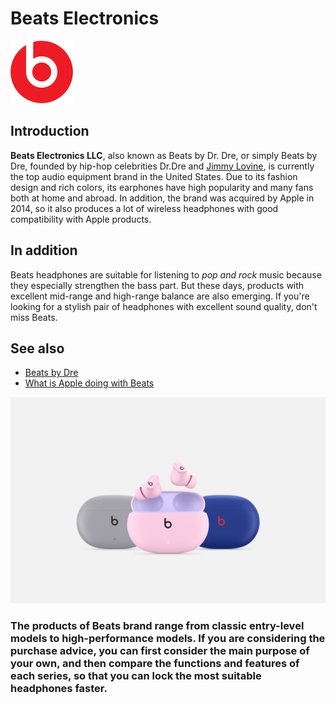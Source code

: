 # Beats Electronics
![Beats](img\beats.png)

## Introduction
**Beats Electronics LLC**, also known as Beats by Dr. Dre, or simply Beats by Dre, founded by hip-hop celebrities Dr.Dre and [Jimmy Lovine], is currently the top audio equipment brand in the United States. Due to its fashion design and rich colors, its earphones have high popularity and many fans both at home and abroad. In addition, the brand was acquired by Apple in 2014, so it also produces a lot of wireless headphones with good compatibility with Apple products.

## In addition
Beats headphones are suitable for listening to *pop and rock* music because they especially strengthen the bass part. But these days, products with excellent mid-range and high-range balance are also emerging. If you're looking for a stylish pair of headphones with excellent sound quality, don't miss Beats.

## See also
- [Beats by Dre](https://www.beatsbydre.com/)
- [What is Apple doing with Beats](https://www.soundguys.com/what-is-apple-doing-with-beats-20622/)

![Beats and apple](img\beatsandapple.png)


### The products of **Beats** brand range from classic entry-level models to high-performance models. If you are considering the purchase advice, you can first consider the main purpose of your own, and then compare the functions and features of each series, so that you can lock the most suitable headphones faster.
[Jimmy Lovine]: https://en.wikipedia.org/wiki/Jimmy_Iovine